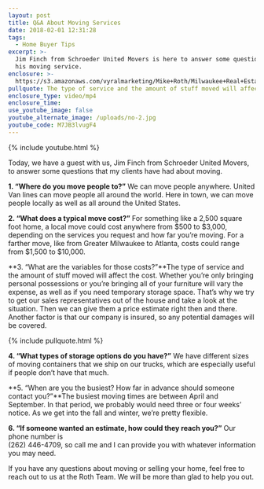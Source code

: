 ```yaml
---
layout: post
title: Q&A About Moving Services
date: 2018-02-01 12:31:28
tags:
  - Home Buyer Tips
excerpt: >-
  Jim Finch from Schroeder United Movers is here to answer some questions about
  his moving service.
enclosure: >-
  https://s3.amazonaws.com/vyralmarketing/Mike+Roth/Milwaukee+Real+Estate-+Q%2526A+About+Moving+Services.mp4
pullquote: The type of service and the amount of stuff moved will affect the cost.
enclosure_type: video/mp4
enclosure_time:
use_youtube_image: false
youtube_alternate_image: /uploads/no-2.jpg
youtube_code: M7JB3lvugF4
---
```



{% include youtube.html %}

Today, we have a guest with us, Jim Finch from Schroeder United Movers, to answer some questions that my clients have had about moving.

**1. “Where do you move people to?”** We can move people anywhere. United Van lines can move people all around the world. Here in town, we can move people locally as well as all around the United States.

**2. “What does a typical move cost?”** For something like a 2,500 square foot home, a local move could cost anywhere from $500 to $3,000, depending on the services you request and how far you’re moving. For a farther move, like from Greater Milwaukee to Atlanta, costs could range from $1,500 to $10,000.

**3. “What are the variables for those costs?”**The type of service and the amount of stuff moved will affect the cost. Whether you’re only bringing personal possessions or you’re bringing all of your furniture will vary the expense, as well as if you need temporary storage space. That’s why we try to get our sales representatives out of the house and take a look at the situation. Then we can give them a price estimate right then and there. Another factor is that our company is insured, so any potential damages will be covered.

{% include pullquote.html %}

**4. “What types of storage options do you have?”** We have different sizes of moving containers that we ship on our trucks, which are especially useful if people don’t have that much.

**5. “When are you the busiest? How far in advance should someone contact you?”**The busiest moving times are between April and September. In that period, we probably would need three or four weeks’ notice. As we get into the fall and winter, we’re pretty flexible.

**6. “If someone wanted an estimate, how could they reach you?”** Our phone number is<br>(262) 446-4709, so call me and I can provide you with whatever information you may need.

If you have any questions about moving or selling your home, feel free to reach out to us at the Roth Team. We will be more than glad to help you out.